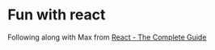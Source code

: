 

# Fun with react

Following along with Max from [React - The Complete Guide](https://udemy.com/course/react-the-complete-guide-incl-redux)

